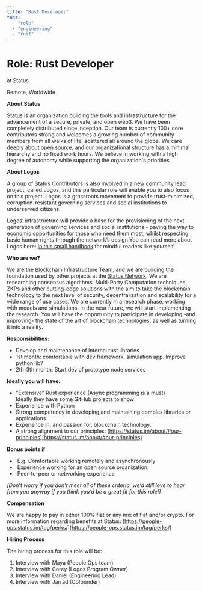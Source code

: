 ```yaml
---
title: "Rust Developer"
tags:
  - "role"
  - "engineering"
  - "rust"
---
```


# Role: Rust Developer
at Status

Remote, Worldwide

**About Status**

Status is an organization building the tools and infrastructure for the advancement of a secure, private, and open web3. We have been completely distributed since inception. Our team is currently 100+ core contributors strong and welcomes a growing number of community members from all walks of life, scattered all around the globe. We care deeply about open source, and our organizational structure has a minimal hierarchy and no fixed work hours. We believe in working with a high degree of autonomy while supporting the organization's priorities.

**About Logos**

A group of Status Contributors is also involved in a new community lead project, called Logos, and this particular role will enable you to also focus on this project. Logos is a grassroots movement to provide trust-minimized, corruption-resistant governing services and social institutions to underserved citizens. 

Logos’ infrastructure will provide a base for the provisioning of the next-generation of governing services and social institutions - paving the way to economic opportunities for those who need them most, whilst respecting basic human rights through the network’s design.You can read more about Logos here: [in this small handbook](https://github.com/acid-info/public-assets/blob/master/logos-manual.pdf) for mindful readers like yourself.

**Who are we?**

We are the Blockchain Infrastructure Team, and we are building the foundation used by other projects at the [Status Network](https://statusnetwork.com/). We are researching consensus algorithms, Multi-Party Computation techniques, ZKPs and other cutting-edge solutions with the aim to take the blockchain technology to the next level of security, decentralization and scalability for a wide range of use cases. We are currently in a research phase, working with models and simulations. In the near future, we will start implementing the research. You will have the opportunity to participate in developing -and improving- the state of the art of blockchain technologies, as well as turning it into a reality.

**Responsibilities:**

-   Develop and maintenance of internal rust libraries
-   1st month: comfortable with dev framework, simulation app. Improve python lib?
-   2th-3th month: Start dev of prototype node services

**Ideally you will have:**

-   “Extensive” Rust experience (Async programming is a must)  
    Ideally they have some GitHub projects to show
-   Experience with Python
-   Strong competency in developing and maintaining complex libraries or applications
-   Experience in, and passion for, blockchain technology.
-   A strong alignment to our principles: [https://status.im/about/#our-principles](https://status.im/about/#our-principles)  
    

**Bonus points if**

-    E.g. Comfortable working remotely and asynchronously
-    Experience working for an open source organization.  
-    Peer-to-peer or networking experience

_[Don’t worry if you don’t meet all of these criteria, we’d still love to hear from you anyway if you think you’d be a great fit for this role!]_

**Compensation**

We are happy to pay in either 100% fiat or any mix of fiat and/or crypto. For more information regarding benefits at Status: [https://people-ops.status.im/tag/perks/](https://people-ops.status.im/tag/perks/)

**Hiring Process** 

The hiring process for this role will be:

1.  Interview with Maya (People Ops team)
2.  Interview with Corey (Logos Program Owner)
3.  Interview with Daniel (Engineering Lead)
4.  Interview with Jarrad (Cofounder)